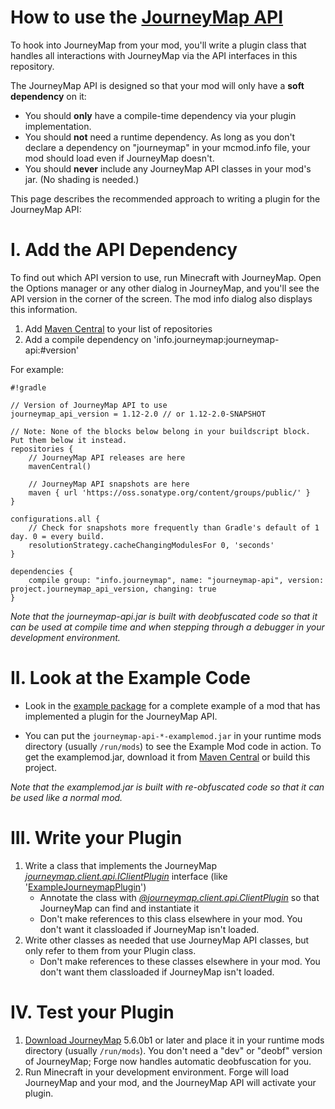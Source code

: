 How to use the [JourneyMap API](https://bitbucket.org/TeamJM/journeymap-api)
=============================

To hook into JourneyMap from your mod, you'll write a plugin class that handles all interactions with JourneyMap
via the API interfaces in this repository.

The JourneyMap API is designed so that your mod will only have a **soft dependency** on it:  

 * You should **only** have a compile-time dependency via your plugin implementation.
 * You should **not** need a runtime dependency. As long as you don't declare a dependency on "journeymap" in your mcmod.info file, your mod should load even if JourneyMap doesn't.
 * You should **never** include any JourneyMap API classes in your mod's jar. (No shading is needed.)

This page describes the recommended approach to writing a plugin for the JourneyMap API:
 
I. Add the API Dependency
=============================

To find out which API version to use, run Minecraft with JourneyMap. Open the Options manager or any other dialog in JourneyMap,
and you'll see the API version in the corner of the screen.  The mod info dialog also displays this information.

1. Add [Maven Central](http://search.maven.org/#search%7Cga%7C1%7Cjourneymap-api) to your list of repositories
2. Add a compile dependency on 'info.journeymap:journeymap-api:#version'

For example:

```
#!gradle

// Version of JourneyMap API to use
journeymap_api_version = 1.12-2.0 // or 1.12-2.0-SNAPSHOT

// Note: None of the blocks below belong in your buildscript block. Put them below it instead.
repositories {
    // JourneyMap API releases are here
    mavenCentral()

    // JourneyMap API snapshots are here
    maven { url 'https://oss.sonatype.org/content/groups/public/' }
}

configurations.all {
    // Check for snapshots more frequently than Gradle's default of 1 day. 0 = every build.
    resolutionStrategy.cacheChangingModulesFor 0, 'seconds'
}

dependencies {
    compile group: "info.journeymap", name: "journeymap-api", version: project.journeymap_api_version, changing: true
}

```

*Note that the journeymap-api.jar is built with deobfuscated code so that it can be used at compile time and when
stepping through a debugger in your development environment.*

II. Look at the Example Code
=============================

* Look in the [example package](src/main/java/example) for a complete 
example of a mod that has implemented a plugin for the JourneyMap API.

* You can put the `journeymap-api-*-examplemod.jar` in your runtime mods directory (usually `/run/mods`)
to see the Example Mod code in action.  To get the examplemod.jar, download it from 
[Maven Central](http://search.maven.org/#search%7Cga%7C1%7Cjourneymap-api) or build this project.

*Note that the examplemod.jar is built with re-obfuscated code so that it can be used like a normal mod.*

III. Write your Plugin
=============================

1. Write a class that implements the JourneyMap *[journeymap.client.api.IClientPlugin](src/main/java/journeymap/client/api/IClientPlugin.java)* interface (like '[ExampleJourneymapPlugin](src/main/java/example/mod/client/plugin/ExampleJourneymapPlugin.java)')
    - Annotate the class with *[@journeymap.client.api.ClientPlugin](src/main/java/journeymap/client/api/ClientPlugin.java)* so that JourneyMap can find and instantiate it
    - Don't make references to this class elsewhere in your mod. You don't want it classloaded if JourneyMap isn't loaded.
1. Write other classes as needed that use JourneyMap API classes, but only refer to them from your Plugin class.
    - Don't make references to these classes elsewhere in your mod. You don't want them classloaded if JourneyMap isn't loaded.
    
IV. Test your Plugin
=============================

1. [Download JourneyMap](http://journeymap.info/Download) 5.6.0b1 or later and place it in your runtime mods directory (usually `/run/mods`).
You don't need a "dev" or "deobf" version of JourneyMap; Forge now handles automatic deobfuscation for you.
2. Run Minecraft in your development environment.  Forge will load JourneyMap and your mod, and the JourneyMap API will activate your plugin.